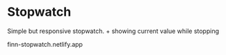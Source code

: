 # Stopwatch

Simple but responsive stopwatch. + showing current value while stopping

finn-stopwatch.netlify.app
